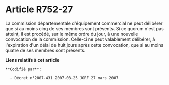 # Article R752-27

La commission départementale d'équipement commercial ne peut délibérer que si au moins cinq de ses membres sont présents. Si
ce quorum n'est pas atteint, il est procédé, sur le même ordre du jour, à une nouvelle convocation de la commission. Celle-ci
ne peut valablement délibérer, à l'expiration d'un délai de huit jours après cette convocation, que si au moins quatre de ses
membres sont présents.

**Liens relatifs à cet article**

	**Codifié par**:

	  - Décret n°2007-431 2007-03-25 JORF 27 mars 2007
